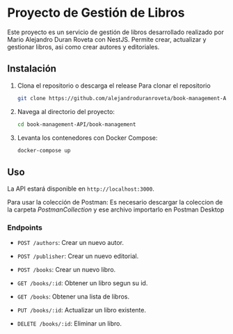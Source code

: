 # Proyecto de Gestión de Libros

Este proyecto es un servicio de gestión de libros desarrollado realizado por Mario Alejandro Duran Roveta con NestJS. Permite crear, actualizar y gestionar libros, asi como crear autores y editoriales.


## Instalación

1. Clona el repositorio o descarga el release
   Para clonar el repositorio 
    ```bash
    git clone https://github.com/alejandroduranroveta/book-management-API.git
    ```
3. Navega al directorio del proyecto:
    ```bash
    cd book-management-API/book-management
    ```
3. Levanta los contenedores con Docker Compose:
    ```bash
    docker-compose up
    ```

## Uso

La API estará disponible en `http://localhost:3000`.

Para usar la colección de Postman:
Es necesario descargar la coleccion de la carpeta *PostmanCollection* y ese archivo importarlo en Postman Desktop

### Endpoints

- `POST /authors`: Crear un nuevo autor.
- `POST /publisher`: Crear un nuevo editorial.

- `POST /books`: Crear un nuevo libro.
- `GET /books/:id`: Obtener un libro segun su id.
- `GET /books`: Obtener una lista de libros.
- `PUT /books/:id`: Actualizar un libro existente.
- `DELETE /books/:id`: Eliminar un libro.
